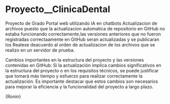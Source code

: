 # Proyecto__ClinicaDental
Proyecto de Grado Portal web utilizando IA en chatbots 
Actualizacion de archivos puesto que la actualizacion automatica de repositorio en GitHub no estaba funcionando correctamente,las versiones anteriores que no fueron registradas correctaamente en GitHub seran actualizadas y se publicaran los Realese deacuerdo al orden de actualizacion de los archivos que se realizo en un servidor de prueba.

Cambios importantes en la estructura del proyecto y las versiones contenidas en GitHub: Si la actualización implica cambios significativos en la estructura del proyecto o en los requisitos técnicos, se puede justificar que tomará más tiempo y esfuerzo para realizar correctamente la actualización. Es importante destacar que estos cambios son necesarios para mejorar la eficiencia y la funcionalidad del proyecto a largo plazo.

{Ronin}